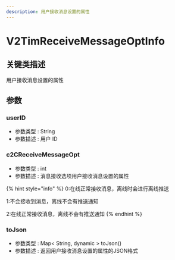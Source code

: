 ```yaml
---
description: 用户接收消息设置的属性
---
```


# V2TimReceiveMessageOptInfo

## 关键类描述

用户接收消息设置的属性

## 参数

### userID

* 参数类型 : String
* 参数描述 : 用户 ID

### c2CReceiveMessageOpt

* 参数类型 : int
* 参数描述 : 消息接收选项用户接收消息设置的属性

{% hint style="info" %}
0:在线正常接收消息，离线时会进行离线推送

1:不会接收到消息，离线不会有推送通知

2:在线正常接收消息，离线不会有推送通知
{% endhint %}

### toJson

* 参数类型 : Map< String, dynamic > toJson()
* 参数描述 : 返回用户接收消息设置的属性的JSON格式
